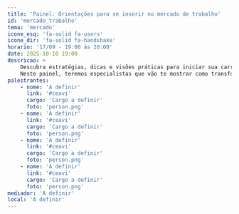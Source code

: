 ```yaml
---
title: 'Painel: Orientações para se inserir no mercado de trabalho'
id: 'mercado_trabalho'
tema: 'mercado'
icone_esq: 'fa-solid fa-users'
icone_dir: 'fa-solid fa-handshake'
horario: '17/09 - 19:00 às 20:00'
date: 2025-10-10 19:00
descricao: >
    Descubra estratégias, dicas e visões práticas para iniciar sua carreira em Engenharia de Software! 
    Neste painel, teremos especialistas que vão te mostrar como transformar seu conhecimento acadêmico em oportunidades de mercado.
palestrantes:
    - nome: 'A definir'
      link: '#ceavi'
      cargo: 'Cargo a definir'
      foto: 'person.png'
    - nome: 'A definir'
      link: '#ceavi'
      cargo: 'Cargo a definir'
      foto: 'person.png'
    - nome: 'A definir'
      link: '#ceavi'
      cargo: 'Cargo a definir'
      foto: 'person.png'
    - nome: 'A definir'
      link: '#ceavi'
      cargo: 'Cargo a definir'
      foto: 'person.png'
mediador: 'A definir'
local: 'A definir'
---
```


